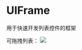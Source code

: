 # UIFrame
用于快速开发列表控件的框架

可拖拽列表：
![](https://raw.githubusercontent.com/caoguoly940713/resource/master/Movie201905081838_20190508190911.gif)
